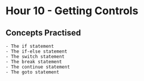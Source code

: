 # Hour 10 - Getting Controls


## Concepts Practised 

    - The if statement
    - The if-else statement
    - The switch statement
    - The break statement
    - The continue statement
    - The goto statement